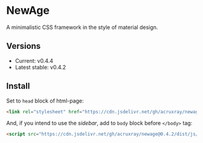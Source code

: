 # NewAge

A minimalistic CSS framework in the style of material design.

## Versions

* Current: v0.4.4
* Latest stable: v0.4.2

## Install

Set to `head` block of html-page:

```html
<link rel="stylesheet" href="https://cdn.jsdelivr.net/gh/acruxray/newage@0.4.2/dist/css/newage.min.css">
```
And, if you intend to use the *sidebar*, add to `body` block before `</body>` tag:

```html
<script src="https://cdn.jsdelivr.net/gh/acruxray/newage@0.4.2/dist/js/newage.min.js"></script>
```
